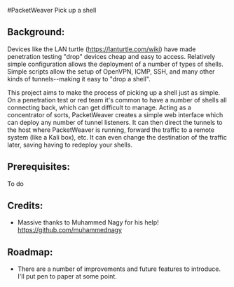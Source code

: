 #PacketWeaver
Pick up a shell

Background:
------

Devices like the LAN turtle (https://lanturtle.com/wiki) have made penetration testing "drop" devices cheap and easy to access. Relatively simple configuration allows the deployment of a number of types of shells. Simple scripts allow the setup of OpenVPN, ICMP, SSH, and many other kinds of tunnels--making it easy to "drop a shell".

This project aims to make the process of picking up a shell just as simple. On a penetration test or red team it's common to have a number of shells all connecting back, which can get difficult to manage.
Acting as a concentrator of sorts, PacketWeaver creates a simple web interface which can deploy any number of tunnel listeners. 
It can then direct the tunnels to the host where PacketWeaver is running, forward the traffic to a remote system (like a Kali box), etc. It can even change the destination of the traffic later, saving having to redeploy your shells.

Prerequisites:
------

To do
  
  
Credits:
------
 
* Massive thanks to Muhammed Nagy for his help! https://github.com/muhammednagy
  
  
Roadmap:
------

* There are a number of improvements and future features to introduce. I'll put pen to paper at some point.